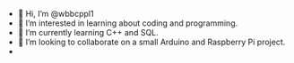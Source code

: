 - 👋 Hi, I’m @wbbcppl1
- 👀 I’m interested in learning about coding and programming.
- 🌱 I’m currently learning C++ and SQL.
- 💞️ I’m looking to collaborate on a small Arduino and Raspberry Pi project.
-

<!---
wbbcppl1/wbbcppl1 is a ✨ special ✨ repository because its `README.md` (this file) appears on your GitHub profile.
You can click the Preview link to take a look at your changes.
--->
